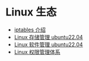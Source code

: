 # Linux 生态

- [iptables 介绍](/linux/iptables-intro.md)
- [Linux 存储管理 ubuntu22.04](/linux/linux-storage-management.md)
- [Linux 软件管理  ubuntu22.04](/linux/linux-software-manage-ubuntu.md)
- [Linux 权限管理体系](/linux/linux-permission-manage.md)